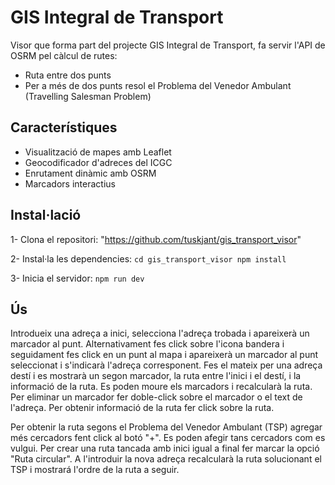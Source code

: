 # GIS Integral de Transport
Visor que forma part del projecte GIS Integral de Transport, fa servir l'API de OSRM pel càlcul de rutes:
- Ruta entre dos punts
- Per a més de dos punts resol el Problema del Venedor Ambulant (Travelling Salesman Problem)

## Característiques
- Visualització de mapes amb Leaflet
- Geocodificador d'adreces del ICGC
- Enrutament dinàmic amb OSRM
- Marcadors interactius

## Instal·lació
1- Clona el repositori: "https://github.com/tuskjant/gis_transport_visor"

2- Instal·la les dependencies: 
    ```cd gis_transport_visor
       npm install```

3- Inicia el servidor: ```npm run dev```



## Ús
Introdueix una adreça a inici, selecciona l'adreça trobada i apareixerà un marcador al punt. Alternativament fes click sobre l'icona bandera i seguidament fes click en un punt al mapa i apareixerà un marcador al punt seleccionat i s'indicarà l'adreça corresponent. 
Fes el mateix per una adreça destí i es mostrarà un segon marcador, la ruta entre l'inici i el destí, i la informació de la ruta.
Es poden moure els marcadors i recalcularà la ruta. Per eliminar un marcador fer doble-click sobre el marcador o el text de l'adreça. Per obtenir informació de la ruta fer click sobre la ruta.


Per obtenir la ruta segons el Problema del Venedor Ambulant (TSP) agregar més cercadors fent click al botó "+". Es poden afegir tans cercadors com es vulgui. Per crear una ruta tancada amb inici igual a final fer marcar la opció "Ruta circular".
 A l'introduir la nova adreça recalcularà la ruta solucionant el TSP i mostrará l'ordre de la ruta a seguir.
